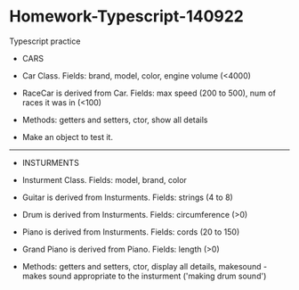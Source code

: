 # Homework-Typescript-140922
Typescript practice

 * CARS

 * Car Class. Fields: brand, model, color, engine volume (<4000)
 * RaceCar is derived from Car. Fields: max speed (200 to 500), num of races it was in (<100)
 * Methods: getters and setters, ctor, show all details
 * Make an object to test it.
 
 
 ***************************************************************
 
 
 * INSTURMENTS

 * Insturment Class. Fields: model, brand, color
 * Guitar is derived from Insturments. Fields: strings (4 to 8)
 * Drum is derived from Insturments. Fields: circumference (>0)
 * Piano is derived from Insturments. Fields: cords (20 to 150)
 * Grand Piano is derived from Piano. Fields: length (>0)
 
 * Methods: getters and setters, ctor, display all details, makesound - makes sound appropriate to the insturment ('making drum sound')
